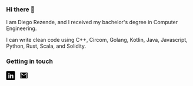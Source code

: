 ### Hi there 👋

I am Diego Rezende, and I received my bachelor's degree in Computer Engineering.

I can write clean code using C++, Circom, Golang, Kotlin, Java, Javascript, Python, Rust, Scala, and Solidity.

### Getting in touch

<a href="https://www.linkedin.com/in/diegohcrezende/" title="Follow me on LinkedIn">
  <img
    width="24"
    alt="Follow me on LinkedIn"
    src="assets/icons/linkedin.svg"
  /></a>
&nbsp;
<a href="mailto:diegorezende.ce@gmail.com" title="Write to me on Gmail">
  <img
    width="24"
    alt="Write to me on Gmail"
    src="assets/icons/gmail.svg"
  /></a>
&nbsp;
